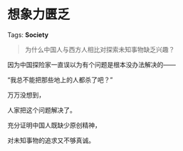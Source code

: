 # 想象力匮乏

Tags: **Society**

> 为什么中国人与西方人相比对探索未知事物缺乏兴趣？



因为中国探险家一直误以为有个问题是根本没办法解决的——

“我总不能把那些地上的人都杀了吧？”

  


万万没想到，

人家把这个问题解决了。

  


充分证明中国人既缺少原创精神，

对未知事物的追求又不够真诚。



